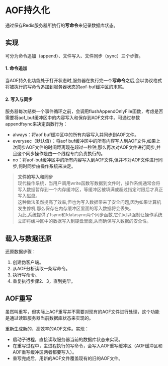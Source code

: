 # AOF持久化
通过保存Redis服务器所执行的**写命令**来记录数据库状态。

## 实现
可分为命令追加（append）、文件写入、文件同步（sync）三个步骤。

#### 1. 命令追加
当AOF持久化功能处于打开状态时,服务器在执行完一个**写命令**之后,会以协议格式将被执行的写命令追加到服务器状态的aof-buf缓冲区的末尾。
#### 2. 写入与同步
服务器每次结束一个事件循环之前，会调用flushAppendOnlyFile函数，考虑是否需要将aof_buf缓冲区中的内容写入和保存到AOF文件中。可通过参数appendfsync来决定函数行为：
- always：将aof buf缓冲区中的所有内容写入并同步到AOF文件。
- everysec（默认值）：将aof buf缓冲区中的所有内容写人到AOF文件,如果上次同步AOF文件的时间距离现在超过一秒钟,那么再次对AOF文件进行同步,并且这个同步操作是由一个线程专门负责执行的。
- no：将aof-buf缓冲区中的所有内容写入到AOF文件,但并不对AOF文件进行同步,何时同步由操作系统来决定。

> **文件的写入和同步**<br>
现代操作系统，当用户调用write函数写数据到文件时，操作系统通常会将写入数据暂存到一个内存缓冲区，等缓冲区被填满或超过指定时限后才真正写入磁盘。<br>
这种做法虽然提高了效率,但也为写入数据带来了安全问题,因为如果计算机发生停机,那么保存在内存缓冲区里面的写入数据将会丢失。<br>
为此,系统提供了fsync和fdatasync两个同步函数,它们可以强制让操作系统立即将缓冲区中的数据写入到硬盘里面,从而确保写入数据的安全性。

## 载入与数据还原
还原数据步骤：
1. 创建伪客户端。
2. 从AOF分析读取一条写命令。
3. 执行写命令。
4. 重复执行步骤2、3，直到完毕。

## AOF重写
虽然叫重写，但实际上AOF重写并不需要对现有的AOF文件进行处理，这个功能是通过读取服务器当前数据库状态来实现的。

重新生成新的、高效率的AOF文件。实现：
- 启动子进程，直接读取服务器当前的数据库状态来实现。
- 在重写过程中，主进程执行的写命令，会写入AOF重写缓冲区（AOF缓冲区和AOF重写缓冲区两者都要写入）。
- 重写完成后，用新的AOF文件覆盖现有的旧的AOF文件。
